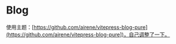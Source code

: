 # Blog

使用主题：[https://github.com/airene/vitepress-blog-pure](https://github.com/airene/vitepress-blog-pure])，自己调整了一下。

